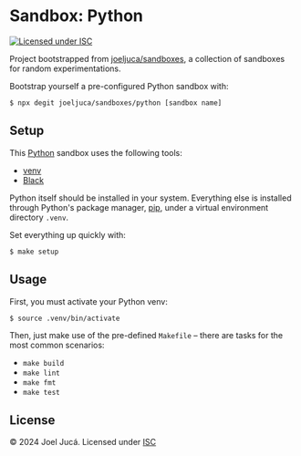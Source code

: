 # Sandbox: Python

[![Licensed under ISC](https://img.shields.io/github/license/joeljuca/sandboxes "Licensed under ISC")](LICENSE)

Project bootstrapped from [joeljuca/sandboxes](https://github.com/joeljuca/sandboxes), a collection of sandboxes for random experimentations.

Bootstrap yourself a pre-configured Python sandbox with:

```
$ npx degit joeljuca/sandboxes/python [sandbox name]
```

## Setup

This [Python](https://www.python.org/) sandbox uses the following tools:

- [venv](https://docs.python.org/3/library/venv.html)
- [Black](https://black.readthedocs.io/en/stable/)

Python itself should be installed in your system. Everything else is installed through Python's package manager, [pip](https://docs.python.org/3/installing/index.html), under a virtual environment directory `.venv`.

Set everything up quickly with:

```
$ make setup
```

## Usage

First, you must activate your Python venv:

```
$ source .venv/bin/activate
```

Then, just make use of the pre-defined `Makefile` – there are tasks for the most common scenarios:

- `make build`
- `make lint`
- `make fmt`
- `make test`

## License

&copy; 2024 Joel Jucá. Licensed under [ISC](LICENSE)
